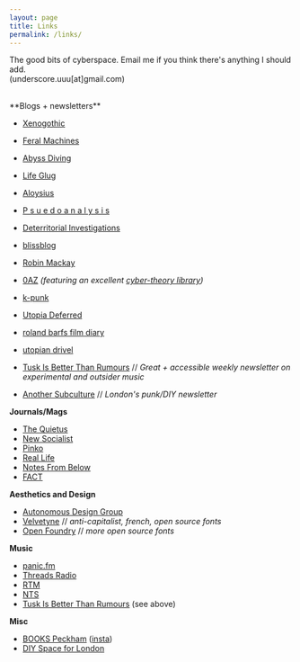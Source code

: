 ```yaml
---
layout: page
title: Links
permalink: /links/
---
```


The good bits of cyberspace. Email me if you think there's anything I should add.  
(underscore.uuu[at]gmail.com)

<br>
**Blogs + newsletters**

* [Xenogothic](https://xenogothic.com/)
* [Feral Machines](http://feralmachin.es/)
* [Abyss Diving](https://abyssdiving.wordpress.com/)
* [Life Glug](https://lifeglug.wordpress.com/)
* [Aloysius](https://aloysiusplace.blogspot.com/)
* [P s u e d o a n a l y s i s](https://psuedoanalysis.blogspot.com/)
* [Deterritorial Investigations](https://deterritorialinvestigations.wordpress.com/)
* [blissblog](http://blissout.blogspot.com/)
* [Robin Mackay](http://readthis.wtf/)
* [0AZ](http://zinzrinz.blogspot.com/) *(featuring an excellent [cyber-theory library](http://zinzrinz.blogspot.com/p/library.html))*
* [k-punk](http://k-punk.abstractdynamics.org/)

* [Utopia Deferred](https://utopiadeferred.substack.com/)
* [roland barfs film diary](https://rolandbarfs.substack.com/)
* [utopian drivel](https://huw.substack.com/)
* [Tusk Is Better Than Rumours](https://tuskisbetter.substack.com/) // *Great + accessible weekly newsletter on experimental and outsider music*
* [Another Subculture](http://anothersubculture.co.uk/) // *London's punk/DIY newsletter*

**Journals/Mags**
* [The Quietus](https://thequietus.com/)
* [New Socialist](https://newsocialist.org.uk/)
* [Pinko](https://pinko.online/)
* [Real Life](https://reallifemag.com/)
* [Notes From Below](https://notesfrombelow.org/)
* [FACT](https://www.factmag.com/)

**Aesthetics and Design**

* [Autonomous Design Group](https://www.weareadg.org/)
* [Velvetyne](http://velvetyne.fr/) // *anti-capitalist, french, open source fonts*
* [Open Foundry](https://open-foundry.com/fonts) // *more open source fonts*

**Music**
* [panic.fm](https://panicfmcollective.tumblr.com/)
* [Threads Radio](https://threadsradio.com/)
* [RTM](https://rtm.fm/)
* [NTS](https://www.nts.live/)
* [Tusk Is Better Than Rumours](https://tuskisbetter.substack.com/) (see above)

**Misc**
* [BOOKS Peckham](https://books-peckham.com/) ([insta](https://www.instagram.com/bookspeckham/))
* [DIY Space for London](https://diyspaceforlondon.org/)
